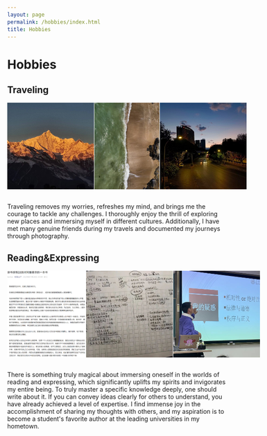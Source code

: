 ```yaml
---
layout: page
permalink: /hobbies/index.html
title: Hobbies
---
```


# Hobbies

## Traveling

<div class="third">
    <img src="/images/tr1.jpg" class="floatpic">
    <img src="/images/tr2.jpg" class="floatpic">
    <img src="/images/tr3.jpg" class="floatpic">
</div>

<style>
    .third {
        display: flex;
        justify-content: flex-start; /* 左对齐图片 */
    }
    .floatpic {
        width: 200px; /* 调整为你想要的较小宽度 */
        height: 200px; /* 调整为你想要的较小高度 */
        object-fit: cover;
        margin-right: 1px; /* 可选：在图片之间添加一些间距 */
    }
</style>

<br>Traveling removes my worries, refreshes my mind, and brings me the courage to tackle any challenges. I thoroughly enjoy the thrill of exploring new places and immersing myself in different cultures. Additionally, I have met many genuine friends during my travels and documented my journeys through photography.

## Reading&Expressing

<div class="third">
    <img src="/images/ex1.png" class="floatpic">
    <img src="/images/ex2.jpg" class="floatpic">
    <img src="/images/ex3.jpg" class="floatpic">
</div>

<style>
    .third {
        display: flex;
        justify-content: flex-start; /* 左对齐图片 */
    }
    .floatpic {
        width: 200px; /* 调整为你想要的较小宽度 */
        height: 200px; /* 调整为你想要的较小高度 */
        object-fit: cover;
        margin-right: 1px; /* 可选：在图片之间添加一些间距 */
    }
</style>

<br>There is something truly magical about immersing oneself in the worlds of reading and expressing, which significantly uplifts my spirits and invigorates my entire being. To truly master a specific knowledge deeply, one should write about it. If you can convey ideas clearly for others to understand, you have already achieved a level of expertise. I find immense joy in the accomplishment of sharing my thoughts with others, and my aspiration is to become a student's favorite author at the leading universities in my hometown.

<!--
## Past Hobbies

I previously enjoyed long-distance running, [vlog making](https://space.bilibili.com/594030035), and computer game developing/playing. However, I have no time to do any of these things recently.

## My Cat

She is my love. Her name is Qbao (Q宝).
-->
